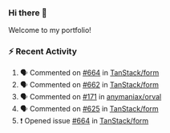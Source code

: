 ### Hi there 👋
Welcome to my portfolio!

### ⚡ Recent Activity
<!--START_SECTION:activity-->
1. 🗣 Commented on [#664](https://github.com/TanStack/form/issues/664#issuecomment-2059711841) in [TanStack/form](https://github.com/TanStack/form)
2. 🗣 Commented on [#662](https://github.com/TanStack/form/issues/662#issuecomment-2037987865) in [TanStack/form](https://github.com/TanStack/form)
3. 🗣 Commented on [#171](https://github.com/anymaniax/orval/issues/171#issuecomment-2037878607) in [anymaniax/orval](https://github.com/anymaniax/orval)
4. 🗣 Commented on [#625](https://github.com/TanStack/form/issues/625#issuecomment-2035534819) in [TanStack/form](https://github.com/TanStack/form)
5. ❗ Opened issue [#664](https://github.com/TanStack/form/issues/664) in [TanStack/form](https://github.com/TanStack/form)
<!--END_SECTION:activity-->
